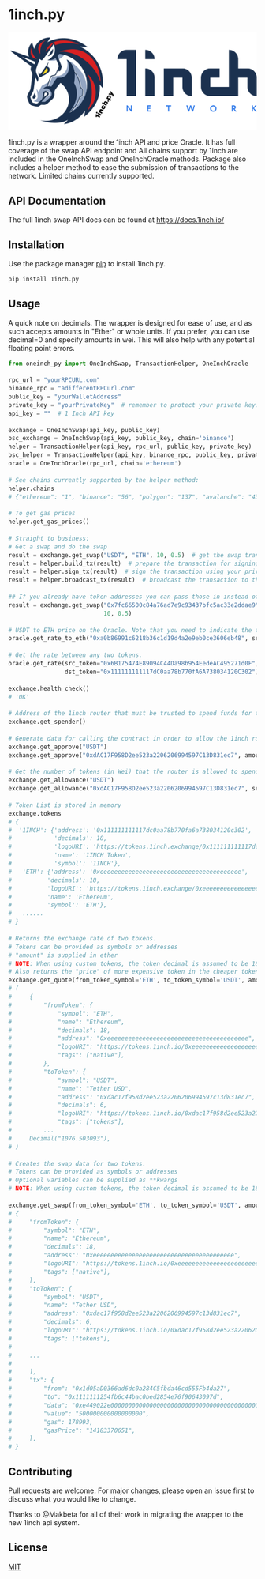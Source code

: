 
# 1inch.py

![1inch.py](https://raw.githubusercontent.com/RichardAtCT/1inch_wrapper/master/1inchpy.png)

1inch.py is a wrapper around the 1inch API and price Oracle. It has full coverage of the swap API endpoint and All chains support by 1inch are included in the OneInchSwap and OneInchOracle methods. 
Package also includes a helper method to ease the submission of transactions to the network. Limited chains currently supported. 

## API Documentation
The full 1inch swap API docs can be found at https://docs.1inch.io/
## Installation

Use the package manager [pip](https://pip.pypa.io/en/stable/) to install 1inch.py.

```bash
pip install 1inch.py
```

## Usage

A quick note on decimals. The wrapper is designed for ease of use, and as such accepts amounts in "Ether" or whole units. 
If you prefer, you can use decimal=0 and specify amounts in wei. This will also help with any potential floating point errors.

```python
from oneinch_py import OneInchSwap, TransactionHelper, OneInchOracle

rpc_url = "yourRPCURL.com"
binance_rpc = "adifferentRPCurl.com"
public_key = "yourWalletAddress"
private_key = "yourPrivateKey"  # remember to protect your private key. Using environmental variables is recommended. 
api_key = ""  # 1 Inch API key

exchange = OneInchSwap(api_key, public_key)
bsc_exchange = OneInchSwap(api_key, public_key, chain='binance')
helper = TransactionHelper(api_key, rpc_url, public_key, private_key)
bsc_helper = TransactionHelper(api_key, binance_rpc, public_key, private_key, chain='binance')
oracle = OneInchOracle(rpc_url, chain='ethereum')

# See chains currently supported by the helper method:
helper.chains
# {"ethereum": "1", "binance": "56", "polygon": "137", "avalanche": "43114"}

# To get gas prices
helper.get_gas_prices()

# Straight to business:
# Get a swap and do the swap
result = exchange.get_swap("USDT", "ETH", 10, 0.5)  # get the swap transaction
result = helper.build_tx(result)  # prepare the transaction for signing, gas price defaults to fast.
result = helper.sign_tx(result)  # sign the transaction using your private key
result = helper.broadcast_tx(result)  # broadcast the transaction to the network and wait for the receipt. 

## If you already have token addresses you can pass those in instead of token names to all OneInchSwap functions that require a token argument
result = exchange.get_swap("0x7fc66500c84a76ad7e9c93437bfc5ac33e2ddae9", "0x43dfc4159d86f3a37a5a4b3d4580b888ad7d4ddd",
                           10, 0.5)

# USDT to ETH price on the Oracle. Note that you need to indicate the token decimal if it is anything other than 18.
oracle.get_rate_to_eth("0xa0b86991c6218b36c1d19d4a2e9eb0ce3606eb48", src_token_decimal=6)

# Get the rate between any two tokens.
oracle.get_rate(src_token="0x6B175474E89094C44Da98b954EedeAC495271d0F",
                dst_token="0x111111111117dC0aa78b770fA6A738034120C302")

exchange.health_check()
# 'OK'

# Address of the 1inch router that must be trusted to spend funds for the swap
exchange.get_spender()

# Generate data for calling the contract in order to allow the 1inch router to spend funds. Token symbol or address is required. If optional "amount" variable is not supplied (in ether), unlimited allowance is granted.
exchange.get_approve("USDT")
exchange.get_approve("0xdAC17F958D2ee523a2206206994597C13D831ec7", amount=100)

# Get the number of tokens (in Wei) that the router is allowed to spend. Option "send address" variable. If not supplied uses address supplied when Initialization the exchange object. 
exchange.get_allowance("USDT")
exchange.get_allowance("0xdAC17F958D2ee523a2206206994597C13D831ec7", send_address="0x12345")

# Token List is stored in memory
exchange.tokens
# {
#  '1INCH': {'address': '0x111111111117dc0aa78b770fa6a738034120c302',
#            'decimals': 18,
#            'logoURI': 'https://tokens.1inch.exchange/0x111111111117dc0aa78b770fa6a738034120c302.png',
#            'name': '1INCH Token',
#            'symbol': '1INCH'},
#   'ETH': {'address': '0xeeeeeeeeeeeeeeeeeeeeeeeeeeeeeeeeeeeeeeee',
#          'decimals': 18,
#          'logoURI': 'https://tokens.1inch.exchange/0xeeeeeeeeeeeeeeeeeeeeeeeeeeeeeeeeeeeeeeee.png',
#          'name': 'Ethereum',
#          'symbol': 'ETH'},
#   ......
# }

# Returns the exchange rate of two tokens. 
# Tokens can be provided as symbols or addresses
# "amount" is supplied in ether
# NOTE: When using custom tokens, the token decimal is assumed to be 18. If your custom token has a different decimal - please manually pass it to the function (decimal=x)
# Also returns the "price" of more expensive token in the cheaper tokens. Optional variables can be supplied as **kwargs
exchange.get_quote(from_token_symbol='ETH', to_token_symbol='USDT', amount=1)
# (
#     {
#         "fromToken": {
#             "symbol": "ETH",
#             "name": "Ethereum",
#             "decimals": 18,
#             "address": "0xeeeeeeeeeeeeeeeeeeeeeeeeeeeeeeeeeeeeeeee",
#             "logoURI": "https://tokens.1inch.io/0xeeeeeeeeeeeeeeeeeeeeeeeeeeeeeeeeeeeeeeee.png",
#             "tags": ["native"],
#         },
#         "toToken": {
#             "symbol": "USDT",
#             "name": "Tether USD",
#             "address": "0xdac17f958d2ee523a2206206994597c13d831ec7",
#             "decimals": 6,
#             "logoURI": "https://tokens.1inch.io/0xdac17f958d2ee523a2206206994597c13d831ec7.png",
#             "tags": ["tokens"],
#         ...
#     Decimal("1076.503093"),
# )

# Creates the swap data for two tokens.
# Tokens can be provided as symbols or addresses
# Optional variables can be supplied as **kwargs
# NOTE: When using custom tokens, the token decimal is assumed to be 18. If your custom token has a different decimal - please manually pass it to the function (decimal=x)

exchange.get_swap(from_token_symbol='ETH', to_token_symbol='USDT', amount=1, slippage=0.5)
# {
#     "fromToken": {
#         "symbol": "ETH",
#         "name": "Ethereum",
#         "decimals": 18,
#         "address": "0xeeeeeeeeeeeeeeeeeeeeeeeeeeeeeeeeeeeeeeee",
#         "logoURI": "https://tokens.1inch.io/0xeeeeeeeeeeeeeeeeeeeeeeeeeeeeeeeeeeeeeeee.png",
#         "tags": ["native"],
#     },
#     "toToken": {
#         "symbol": "USDT",
#         "name": "Tether USD",
#         "address": "0xdac17f958d2ee523a2206206994597c13d831ec7",
#         "decimals": 6,
#         "logoURI": "https://tokens.1inch.io/0xdac17f958d2ee523a2206206994597c13d831ec7.png",
#         "tags": ["tokens"],
#
#     ...
#
#     ],
#     "tx": {
#         "from": "0x1d05aD0366ad6dc0a284C5fbda46cd555Fb4da27",
#         "to": "0x1111111254fb6c44bac0bed2854e76f90643097d",
#         "data": "0xe449022e00000000000000000000000000000000000000000000000006f05b59d3b20000000000000000000000000000000000000000000000000000000000001fed825a0000000000000000000000000000000000000000000000000000000000000060000000000000000000000000000000000000000000000000000000000000000140000000000000000000000011b815efb8f581194ae79006d24e0d814b7697f6cfee7c08",
#         "value": "500000000000000000",
#         "gas": 178993,
#         "gasPrice": "14183370651",
#     },
# }


```

## Contributing
Pull requests are welcome. For major changes, please open an issue first to discuss what you would like to change.

Thanks to @Makbeta for all of their work in migrating the wrapper to the new 1inch api system.


## License
[MIT](https://choosealicense.com/licenses/mit/)

